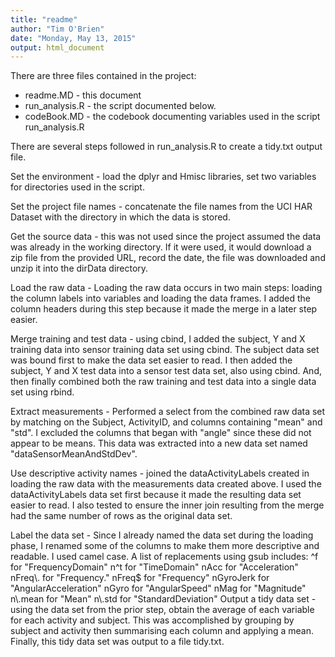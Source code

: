 ```yaml
---
title: "readme"
author: "Tim O'Brien"
date: "Monday, May 13, 2015"
output: html_document
---
```

There are three files contained in the project:
  - readme.MD - this document
  - run_analysis.R - the script documented below.
  - codeBook.MD - the codebook documenting variables used in the script run_analysis.R


There are several steps followed in run_analysis.R to create a tidy.txt output 
file.

Set the environment -   load the dplyr and Hmisc libraries, set two variables for 
                        directories used in the script.

Set the project file names - concatenate the file names from the UCI HAR Dataset
                        with the directory in which the data is stored.

Get the source data -   this was not used since the project assumed the data was 
                        already in the working directory. If it were used, it
                        would download a zip file from the provided URL, record
                        the date, the file was downloaded and unzip it into the
                        dirData directory.

Load the raw data -     Loading the raw data occurs in two main steps: loading
                        the column labels into variables and loading the data 
                        frames. I added the column headers during this step 
                        because it made the merge in a later step easier.

Merge training and test data - using cbind, I added the subject, Y and X
                        training data into sensor training data set using cbind. 
                        The subject data set was bound first to make the data set
                        easier to read. I then added the subject, Y and X test 
                        data into a sensor test data set, also using cbind. And, 
                        then finally combined both the raw training and test data 
                        into a single data set using rbind.

Extract measurements -  Performed a select from the combined raw data set by 
                        matching on the Subject, ActivityID, and columns
                        containing "mean" and "std". I excluded the columns that 
                        began with "angle" since these did not appear to be 
                        means. This data was extracted into a new data set named 
                        "dataSensorMeanAndStdDev".

Use descriptive activity names - joined the dataActivityLabels created in loading
                        the raw data with the measurements data created above. I 
                        used the dataActivityLabels data set first because it 
                        made the resulting data set easier to read. I also tested 
                        to ensure the inner join resulting from the merge had the
                        same number of rows as the original data set.

Label the data set -    Since I already named the data set during the loading
                        phase, I renamed some of the columns to make them more
                        descriptive and readable. I used camel case. A list of
                        replacements using gsub includes:
                                ^f for "FrequencyDomain"
                                n^t for "TimeDomain"
                                nAcc for "Acceleration"
                                nFreq\\. for "Frequency."
                                nFreq$ for "Frequency"
                                nGyroJerk for "AngularAcceleration"
                                nGyro for "AngularSpeed"
                                nMag for "Magnitude"
                                n\\.mean for "Mean"
                                n\\.std for "StandardDeviation"
Output a tidy data set - using the data set from the prior step, obtain the 
                        average of each variable for each activity and subject.
                        This was accomplished by grouping by subject and activity
                        then summarising each column and applying a mean.
                        Finally, this tidy data set was output to a file tidy.txt.
